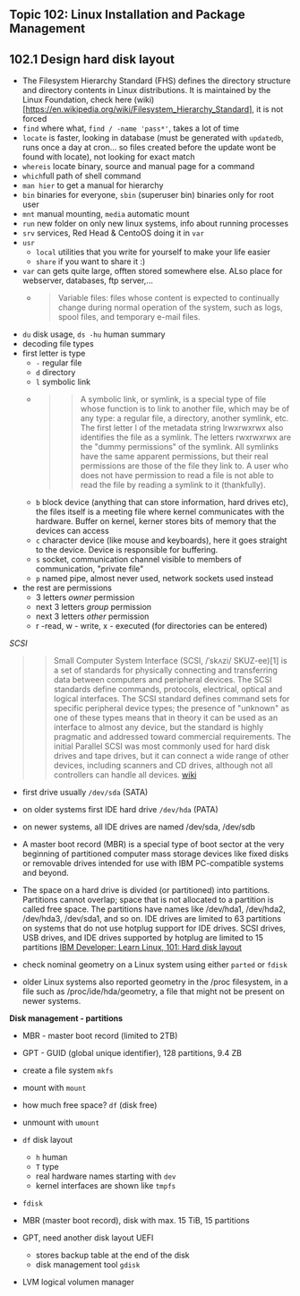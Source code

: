 ## Topic 102: Linux Installation and Package Management

## 102.1 Design hard disk layout
- The Filesystem Hierarchy Standard (FHS) defines the directory structure and directory contents in Linux distributions. It is maintained by the Linux Foundation, check here (wiki)[https://en.wikipedia.org/wiki/Filesystem_Hierarchy_Standard], it is not forced 
- `find` where what, `find / -name 'pass*'`, takes a lot of time
- `locate` is faster, looking in database (must be generated with `updatedb`, runs once a day at cron... so files created before the update wont be found with locate), not looking for exact match 
- `whereis` locate binary, source and manual page for a command 
- `which`full path of shell command
- `man hier` to get a manual for hierarchy 
- `bin` binaries for everyone, `sbin` (superuser bin) binaries only for root user 
- `mnt` manual mounting, `media` automatic mount
- `run` new folder on only new linux systems, info about running processes 
- `srv` services, Red Head & CentoOS doing it in `var` 
- `usr` 
  - `local` utilities that you write for yourself to make your life easier 
  - `share` if you want to share it :) 
- `var` can gets quite large, offten stored somewhere else. ALso place for webserver, databases, ftp server,...  
  - > Variable files: files whose content is expected to continually change during normal operation of the system, such as logs, spool files, and temporary e-mail files.
- `du` disk usage, `ds -hu` human summary 
- decoding file types
- first letter is type 
  - `-` regular file
  - `d` directory 
  - `l` symbolic link
  - >> A symbolic link, or symlink, is a special type of file whose function is to link to another file, which may be of any type: a regular file, a directory, another symlink, etc. The first letter l of the metadata string lrwxrwxrwx also identifies the file as a symlink. The letters rwxrwxrwx are the "dummy permissions" of the symlink. All symlinks have the same apparent permissions, but their real permissions are those of the file they link to. A user who does not have permission to read a file is not able to read the file by reading a symlink to it (thankfully).
  - `b` block device (anything that can store information, hard drives etc), the files itself is a meeting file where kernel communicates with the hardware. Buffer on kernel, kerner stores bits of memory that the devices can access 
  - `c` character device (like mouse and keyboards), here it goes straight to the device. Device is responsible for buffering. 
  - `s` socket, communication channel visible to members of communication, "private file" 
  - `p` named pipe, almost never used, network sockets used instead 
- the rest are permissions 
  - 3 letters *owner* permission 
  - next 3 letters *group* permission 
  - next 3 letters *other* permission
  - r -read, w - write, x - executed (for directories can be entered)


*SCSI*
>> Small Computer System Interface (SCSI, /ˈskʌzi/ SKUZ-ee)[1] is a set of standards for physically connecting and transferring data between computers and peripheral devices. The SCSI standards define commands, protocols, electrical, optical and logical interfaces. The SCSI standard defines command sets for specific peripheral device types; the presence of "unknown" as one of these types means that in theory it can be used as an interface to almost any device, but the standard is highly pragmatic and addressed toward commercial requirements. The initial Parallel SCSI was most commonly used for hard disk drives and tape drives, but it can connect a wide range of other devices, including scanners and CD drives, although not all controllers can handle all devices. [wiki](https://en.wikipedia.org/wiki/SCSI)

- first drive usually `/dev/sda` (SATA) 
- on older systems first IDE hard drive `/dev/hda` (PATA)
- on newer systems, all IDE drives are named /dev/sda, /dev/sdb
- A master boot record (MBR) is a special type of boot sector at the very beginning of partitioned computer mass storage devices like fixed disks or removable drives intended for use with IBM PC-compatible systems and beyond. 
- The space on a hard drive is divided (or partitioned) into partitions. Partitions cannot overlap; space that is not allocated to a partition is called free space. The partitions have names like /dev/hda1, /dev/hda2, /dev/hda3, /dev/sda1, and so on. IDE drives are limited to 63 partitions on systems that do not use hotplug support for IDE drives. SCSI drives, USB drives, and IDE drives supported by hotplug are limited to 15 partitions [IBM Developer: Learn Linux, 101: Hard disk layout
](https://developer.ibm.com/tutorials/l-lpic1-102-1/)

- check nominal geometry on a Linux system using either `parted` or `fdisk`
- older Linux systems also reported geometry in the /proc filesystem, in a file such as /proc/ide/hda/geometry, a file that might not be present on newer systems.

**Disk management - partitions**
- MBR - master boot record (limited to 2TB)
- GPT - GUID (global unique identifier), 128 partitions, 9.4 ZB

- create a file system `mkfs` 
- mount with `mount` 
- how much free space? `df` (disk free)
- unmount with `umount`


- `df` disk layout
  - `h` human
  - `T` type
  - real hardware names starting with `dev` 
  - kernel interfaces are shown like `tmpfs`
- `fdisk`
- MBR (master boot record), disk with max. 15 TiB, 15 partitions 
- GPT, need another disk layout UEFI
  - stores backup table at the end of the disk 
  - disk management tool `gdisk` 
- LVM logical volumen manager 